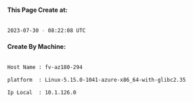 
   
#### This Page Create at:

```bash

2023-07-30 - 08:22:08 UTC

```

#### Create By Machine:

```bash

Host Name : fv-az180-294

platform  : Linux-5.15.0-1041-azure-x86_64-with-glibc2.35

Ip Local  : 10.1.126.0

```

